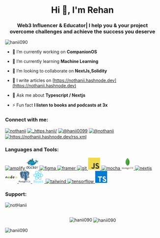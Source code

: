 <h1 align="center">Hi 👋, I'm Rehan</h1>
<h3 align="center">Web3 Influencer & Educator| I help you & your project overcome challenges and achieve the success you deserve</h3>

<p align="left"> <img src="https://komarev.com/ghpvc/?username=hanii090&label=Profile%20views&color=0e75b6&style=flat" alt="hanii090" /> </p>


- 🔭 I’m currently working on **CompanionOS** 

- 🌱 I’m currently learning **Machine Learning**

- 👯 I’m looking to collaborate on **NextJs,Solidity**

- 📝 I write articles on [https://nothanii.hashnode.dev](https://nothanii.hashnode.dev)

- 💬 Ask me about **Typescript / Nextjs**

- ⚡ Fun fact **I listen to books and podcasts at 3x**

<h3 align="left">Connect with me:</h3>
<p align="left">
<a href="https://dev.to/nothanii" target="blank"><img align="center" src="https://raw.githubusercontent.com/rahuldkjain/github-profile-readme-generator/master/src/images/icons/Social/devto.svg" alt="nothanii" height="30" width="40" /></a>
<a href="https://instagram.com/_https.hanii/" target="blank"><img align="center" src="https://raw.githubusercontent.com/rahuldkjain/github-profile-readme-generator/master/src/images/icons/Social/instagram.svg" alt="_https.hanii/" height="30" width="40" /></a>
<a href="https://hashnode.com/@hanii0099" target="blank"><img align="center" src="https://raw.githubusercontent.com/rahuldkjain/github-profile-readme-generator/master/src/images/icons/Social/hashnode.svg" alt="@hanii0099" height="30" width="40" /></a>
<a href="https://medium.com/@nothanii" target="blank"><img align="center" src="https://raw.githubusercontent.com/rahuldkjain/github-profile-readme-generator/master/src/images/icons/Social/medium.svg" alt="@nothanii" height="30" width="40" /></a>
<a href="/https://nothanii.hashnode.dev/rss.xml" target="blank"><img align="center" src="https://raw.githubusercontent.com/rahuldkjain/github-profile-readme-generator/master/src/images/icons/Social/rss.svg" alt="https://nothanii.hashnode.dev/rss.xml" height="30" width="40" /></a>
</p>

<h3 align="left">Languages and Tools:</h3>
<p align="left"> <a href="https://aws.amazon.com/amplify/" target="_blank" rel="noreferrer"> <img src="https://docs.amplify.aws/assets/logo-dark.svg" alt="amplify" width="40" height="40"/> </a> <a href="https://www.docker.com/" target="_blank" rel="noreferrer"> <img src="https://raw.githubusercontent.com/devicons/devicon/master/icons/docker/docker-original-wordmark.svg" alt="docker" width="40" height="40"/> </a> <a href="https://www.figma.com/" target="_blank" rel="noreferrer"> <img src="https://www.vectorlogo.zone/logos/figma/figma-icon.svg" alt="figma" width="40" height="40"/> </a> <a href="https://www.framer.com/" target="_blank" rel="noreferrer"> <img src="https://www.vectorlogo.zone/logos/framer/framer-icon.svg" alt="framer" width="40" height="40"/> </a> <a href="https://git-scm.com/" target="_blank" rel="noreferrer"> <img src="https://www.vectorlogo.zone/logos/git-scm/git-scm-icon.svg" alt="git" width="40" height="40"/> </a> <a href="https://developer.mozilla.org/en-US/docs/Web/JavaScript" target="_blank" rel="noreferrer"> <img src="https://raw.githubusercontent.com/devicons/devicon/master/icons/javascript/javascript-original.svg" alt="javascript" width="40" height="40"/> </a> <a href="https://mochajs.org" target="_blank" rel="noreferrer"> <img src="https://www.vectorlogo.zone/logos/mochajs/mochajs-icon.svg" alt="mocha" width="40" height="40"/> </a> <a href="https://www.mongodb.com/" target="_blank" rel="noreferrer"> <img src="https://raw.githubusercontent.com/devicons/devicon/master/icons/mongodb/mongodb-original-wordmark.svg" alt="mongodb" width="40" height="40"/> </a> <a href="https://nextjs.org/" target="_blank" rel="noreferrer"> <img src="https://cdn.worldvectorlogo.com/logos/nextjs-2.svg" alt="nextjs" width="40" height="40"/> </a> <a href="https://nodejs.org" target="_blank" rel="noreferrer"> <img src="https://raw.githubusercontent.com/devicons/devicon/master/icons/nodejs/nodejs-original-wordmark.svg" alt="nodejs" width="40" height="40"/> </a> <a href="https://www.postgresql.org" target="_blank" rel="noreferrer"> <img src="https://raw.githubusercontent.com/devicons/devicon/master/icons/postgresql/postgresql-original-wordmark.svg" alt="postgresql" width="40" height="40"/> </a> <a href="https://reactjs.org/" target="_blank" rel="noreferrer"> <img src="https://raw.githubusercontent.com/devicons/devicon/master/icons/react/react-original-wordmark.svg" alt="react" width="40" height="40"/> </a> <a href="https://tailwindcss.com/" target="_blank" rel="noreferrer"> <img src="https://www.vectorlogo.zone/logos/tailwindcss/tailwindcss-icon.svg" alt="tailwind" width="40" height="40"/> </a> <a href="https://www.tensorflow.org" target="_blank" rel="noreferrer"> <img src="https://www.vectorlogo.zone/logos/tensorflow/tensorflow-icon.svg" alt="tensorflow" width="40" height="40"/> </a> <a href="https://www.typescriptlang.org/" target="_blank" rel="noreferrer"> <img src="https://raw.githubusercontent.com/devicons/devicon/master/icons/typescript/typescript-original.svg" alt="typescript" width="40" height="40"/> </a> </p>

<h3 align="left">Support:</h3>
<p><a href="https://www.buymeacoffee.com/notHanii"> <img align="left" src="https://cdn.buymeacoffee.com/buttons/v2/default-yellow.png" height="50" width="210" alt="notHanii" /></a></p><br><br>

<p><img align="left" src="https://github-readme-stats.vercel.app/api/top-langs?username=hanii090&show_icons=true&locale=en&layout=compact" alt="hanii090" /></p>

<p>&nbsp;<img align="center" src="https://github-readme-stats.vercel.app/api?username=hanii090&show_icons=true&locale=en" alt="hanii090" /></p>

<p><img align="center" src="https://github-readme-streak-stats.herokuapp.com/?user=hanii090&" alt="hanii090" /></p>
